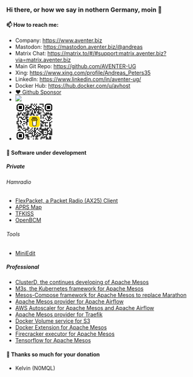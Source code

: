 ### Hi there, or how we say in nothern Germany, moin 👋

#### 📫 How to reach me:
  - Company: https://www.aventer.biz
  - Mastodon: https://mastodon.aventer.biz/@andreas  
  - Matrix Chat: https://matrix.to/#/#support:matrix.aventer.biz?via=matrix.aventer.biz
  - Main Git Repo: https://github.com/AVENTER-UG
  - Xing: https://www.xing.com/profile/Andreas_Peters35
  - LinkedIn: https://www.linkedin.com/in/aventer-ug/
  - Docker Hub: https://hub.docker.com/u/avhost
- [:heart: Github Sponsor](https://github.com/sponsors/andreaspeters)
- [![](https://www.paypalobjects.com/en_US/i/btn/btn_donateCC_LG.gif)](https://www.paypal.com/donate/?hosted_button_id=ZDB5ZSNJNK9XQ)
- <a href="https://buymeacoffee.com/hamradiotech">
  <img src="images/bmc_qr.png" width="100" alt="Buy me a coffee">
  </a>

#### 🔭 Software under development 

##### Private
###### Hamradio
- [FlexPacket, a Packet Radio (AX25) Client](https://github.com/andreaspeters/flexpacket)
- [APRS Map](https://github.com/andreaspeters/aprsmap)
- [TFKISS](https://github.com/andreaspeters/tfkiss)
- [OpenBCM](https://github.com/andreaspeters/openBCM)

###### Tools
- [MiniEdit](https://github.com/andreaspeters/miniedit)

##### Professional

- [ClusterD, the continues developing of Apache Mesos](https://github.com/m3scluster/clusterd)
- [M3s, the Kubernetes framework for Apache Mesos](https://github.com/m3scluster/m3s/)
- [Mesos-Compose framework for Apache Mesos to replace Marathon](https://github.com/m3scluster/compose/)
- [Apache Mesos provider for Apache Airflow](https://github.com/m3scluster/airflow-provider-mesos)
- [AWS Autoscaler for Apache Mesos and Apache Airflow](https://github.com/m3scluster/mesos-airflow-autoscaler-aws)
- [Apache Mesos provider for Traefik](https://github.com/m3scluster/traefik-mesos)
- [Docker Volume service for S3](https://github.com/AVENTER-UG/docker-volume-s3)
- [Docker Extension for Apache Mesos](https://github.com/AVENTER-UG/docker-mesos-extension)
- [Firecracker executor for Apache Mesos](https://github.com/AVENTER-UG/mesos-firecracker-executor)
- [Tensorflow for Apache Mesos](https://github.com/AVENTER-UG/tensorflow-mesos/)

#### 🙏 Thanks so much for your donation
-  Kelvin (N0MQL)

<!--
**andreaspeters/andreaspeters** is a ✨ _special_ ✨ repository because its `README.md` (this file) appears on your GitHub profile.

Here are some ideas to get you started:

- 🔭 I’m currently working on ...
- 🌱 I’m currently learning ...
- 👯 I’m looking to collaborate on ...
- 🤔 I’m looking for help with ...
- 💬 Ask me about ...
- 📫 How to reach me: ...
- 😄 Pronouns: ...
- ⚡ Fun fact: ...
-->
